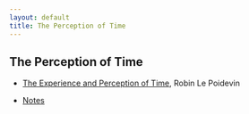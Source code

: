 ```yaml
---
layout: default
title: The Perception of Time
---
```


## The Perception of Time

+ [The Experience and Perception of Time](reading.pdf), Robin Le Poidevin

+ [Notes](notes)

